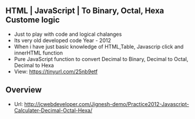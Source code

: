 ## HTML | JavaScript | To Binary, Octal, Hexa Custome logic
 - Just to play with code and logical chalanges
 - Its very old developed code Year - 2012 
 - When i have just basic knowledge of HTML,Table, Javascrip click and innerHTML function
 - Pure JavaScript function to convert Decimal to Binary, Decimal to Octal, Decimal to Hexa 
 - View: https://tinyurl.com/25nb9etf

 ## Overview 

 - Url: http://jcwebdeveloper.com/Jignesh-demo/Practice2012-Javascript-Calculater-Decimal-Octal-Hexa/


















